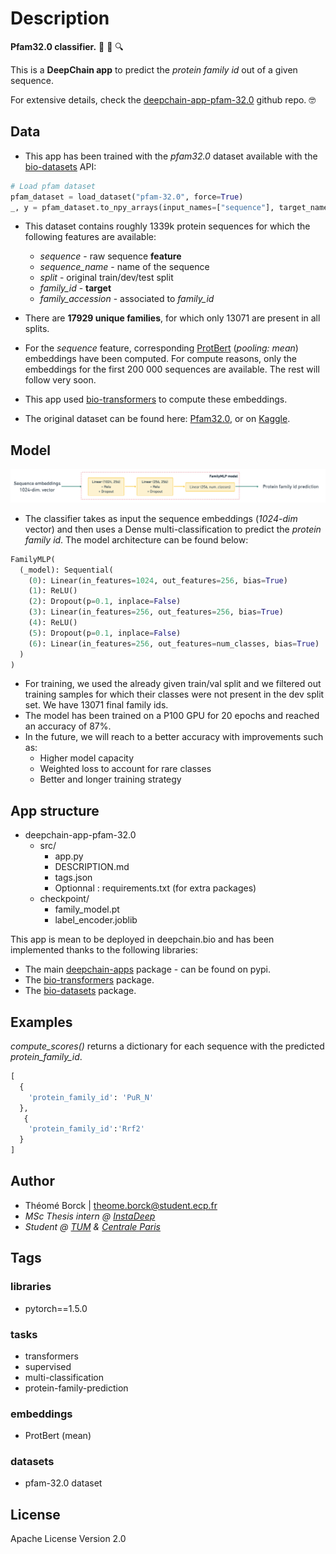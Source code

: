 # Description
**Pfam32.0 classifier.** :dna: :test_tube: :mag:

This is a **DeepChain app** to predict the _protein family id_ out of a given sequence.

For extensive details, check the [deepchain-app-pfam-32.0](https://github.com/theomeb/deepchain-app-pfam-32.0) github repo. :nerd_face:

## Data
- This app has been trained with the _pfam32.0_ dataset available with the [bio-datasets](https://pypi.org/project/bio-datasets) API:
```python
# Load pfam dataset
pfam_dataset = load_dataset("pfam-32.0", force=True)
_, y = pfam_dataset.to_npy_arrays(input_names=["sequence"], target_names=["family_id"])
```

- This dataset contains roughly 1339k protein sequences for which the following features are available:
  - _sequence_ - raw sequence **feature**
  - _sequence_name_ - name of the sequence
  - _split_ - original train/dev/test split
  - _family_id_ - **target**
  - _family_accession_ - associated to _family_id_
  
- There are **17929 unique families**, for which only 13071 are present in all splits.
  
- For the _sequence_ feature, corresponding [ProtBert](https://github.com/agemagician/ProtTrans) (_pooling: mean_) embeddings have been computed. For compute reasons, only the embeddings for the first 200 000 sequences are available. The rest will follow very soon.
- This app used [bio-transformers](https://pypi.org/project/bio-transformers/) to compute these embeddings.

- The original dataset can be found here: [Pfam32.0](ftp://ftp.ebi.ac.uk/pub/databases/Pfam/releases/Pfam32.0/Pfam-A.seed.gz), or on [Kaggle](https://www.kaggle.com/googleai/pfam-seed-random-split).

## Model

![Architecture](https://raw.githubusercontent.com/theomeb/deepchain-app-pfam-32.0/develop/src/architecture.png)

- The classifier takes as input the sequence embeddings (_1024-dim_ vector) and then uses a Dense multi-classification to predict the _protein family id_. The model architecture can be found below:

```python
FamilyMLP(
  (_model): Sequential(
    (0): Linear(in_features=1024, out_features=256, bias=True)
    (1): ReLU()
    (2): Dropout(p=0.1, inplace=False)
    (3): Linear(in_features=256, out_features=256, bias=True)
    (4): ReLU()
    (5): Dropout(p=0.1, inplace=False)
    (6): Linear(in_features=256, out_features=num_classes, bias=True)
  )
)
```

- For training, we used the already given train/val split and we filtered out training samples for which their classes were not present in the dev split set. We have 13071 final family ids.
- The model has been trained on a P100 GPU for 20 epochs and reached an accuracy of 87%. 
- In the future, we will reach to a better accuracy with improvements such as:
    - Higher model capacity
    - Weighted loss to account for rare classes
    - Better and longer training strategy

## App structure

- deepchain-app-pfam-32.0
  - src/
    - app.py
    - DESCRIPTION.md
    - tags.json
    - Optionnal : requirements.txt (for extra packages)
  - checkpoint/
    - family_model.pt
    - label_encoder.joblib


This app is mean to be deployed in deepchain.bio and has been implemented thanks to the following libraries:
- The main [deepchain-apps](https://pypi.org/project/deepchain-apps/) package - can be found on pypi.
- The [bio-transformers](https://pypi.org/project/bio-transformers/) package.
- The [bio-datasets](https://pypi.org/project/bio-datasets) package.

## Examples

_compute_scores()_ returns a dictionary for each sequence with the predicted _protein_family_id_.


```python
[
  {
    'protein_family_id': 'PuR_N'
  },
   {
    'protein_family_id':'Rrf2'
  }
]
```

## Author
- Théomé Borck | theome.borck@student.ecp.fr
- _MSc Thesis intern @ [InstaDeep](https://www.instadeep.com/)_
- _Student @ [TUM](https://www.tum.de/en/about-tum/our-university/) & [Centrale Paris](https://www.centralesupelec.fr/)_


## Tags

### libraries
- pytorch==1.5.0

### tasks
- transformers
- supervised
- multi-classification
- protein-family-prediction

### embeddings
- ProtBert (mean)

### datasets
- pfam-32.0 dataset

## License
Apache License Version 2.0
